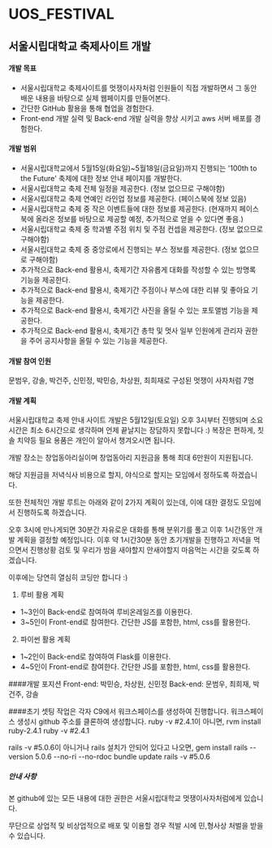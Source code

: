 # UOS_FESTIVAL

## 서울시립대학교 축제사이트 개발

#### 개발 목표

- 서울시립대학교 축제사이트를 멋쟁이사자처럼 인원들이 직접 개발하면서 그 동안 배운 내용을 바탕으로 실제 웹페이지를 만들어본다.
- 간단한 GitHub 활용을 통해 협업을 경험한다.
- Front-end 개발 실력 및 Back-end 개발 실력을 향상 시키고 aws 서버 배포를 경험한다.



#### 개발 범위

- 서울시립대학교에서 5월15일(화요일)~5월18일(금요일)까지 진행되는 '100th to the Future' 축제에 대한 정보 안내 페이지를 개발한다.
- 서울시립대학교 축제 전체 일정을 제공한다. (정보 없으므로 구해야함)
- 서울시립대학교 축제 연예인 라인업 정보를 제공한다. (페이스북에 정보 있음)
- 서울시립대학교 축제 중 작은 이벤트들에 대한 정보를 제공한다. (현재까지 페이스북에 올라온 정보를 바탕으로 제공할 예정, 추가적으로 얻을 수 있다면 좋음.)
- 서울시립대학교 축제 중 학과별 주점 위치 및 주점 컨셉을 제공한다. (정보 없으므로 구해야함)
- 서울시립대학교 축제 중 중앙로에서 진행되는 부스 정보를 제공한다. (정보 없으므로 구해야함)
- 추가적으로 Back-end 활용시, 축제기간 자유롭게 대화를 작성할 수 있는 방명록 기능을 제공한다.
- 추가적으로 Back-end 활용시, 축제기간 주점이나 부스에 대한 리뷰 및 좋아요 기능을 제공한다.
- 추가적으로 Back-end 활용시, 축제기간 사진을 올릴 수 있는 포토앨범 기능을 제공한다.
- 추가적으로 Back-end 활용시, 축제기간 총학 및 멋사 일부 인원에게 관리자 권한을 주어 공지사항을 올릴 수 있는 기능을 제공한다.



#### 개발 참여 인원

문범우, 강솔, 박건주, 신민정, 박민승, 차상원, 최희재로 구성된 멋쟁이 사자처럼 7명



#### 개발 계획

서울시립대학교 축제 안내 사이트 개발은 5월12일(토요일) 오후 3시부터 진행되며 소요시간은 최소 6시간으로 생각하며 언제 끝날지는 장담하지 못합니다 :)
복장은 편하게, 칫솔 치약등 필요 용품은 개인이 알아서 챙겨오시면 됩니다.

개발 장소는 창업동아리실이며 창업동아리 지원금을 통해 최대 6만원이 지원됩니다.

해당 지원금을 저녁식사 비용으로 할지, 야식으로 할지는 모임에서 정하도록 하겠습니다.

또한 전체적인 개발 루트는 아래와 같이 2가지 계획이 있는데, 이에 대한 결정도 모임에서 진행하도록 하겠습니다.

오후 3시에 만나게되면 30분간 자유로운 대화를 통해 분위기를 풀고 이후 1시간동안 개발 계획을 결정할 예정입니다. 이후 약 1시간30분 동안 초기개발을 진행하고 저녁을 먹으면서 진행상황 검토 및 우리가 밤을 새야할지 안새야할지 마음먹는 시간을 갖도록 하겠습니다.

이후에는 당연히 열심히 코딩만 합니다 :)

1. 루비 활용 계획

- 1~3인이 Back-end로 참여하여 루비온레일즈를 이용한다.
- 3~5인이 Front-end로 참여한다. 간단한 JS를 포함한, html, css를 활용한다.

2. 파이썬 활용 계획

- 1~2인이 Back-end로 참여하여 Flask를 이용한다.
- 4~5인이 Front-end로 참여한다. 간단한 JS를 포함한, html, css를 활용한다.

####개발 포지션
Front-end: 박민승, 차상원, 신민정
Back-end: 문범우, 최희재, 박건주, 강솔

####초기 셋팅
작업은 각자 C9에서 워크스페이스를 생성하여 진행합니다.
워크스페이스 생성시 github 주소를 클론하여 생성합니다.
ruby -v
#2.4.1이 아니면,
rvm install ruby-2.4.1
ruby -v #2.4.1

rails -v
#5.0.6이 아니거나 rails 설치가 안되어 있다고 나오면,
gem install rails --version 5.0.6 --no-ri --no-rdoc
bundle update
rails -v #5.0.6


##### 안내 사항

본 github에 있는 모든 내용에 대한 권한은 서울시립대학교 멋쟁이사자처럼에게 있습니다.

무단으로 상업적 및 비상업적으로 배포 및 이용할 경우 적발 시에 민,형사상 처벌을 받을 수 있습니다.


